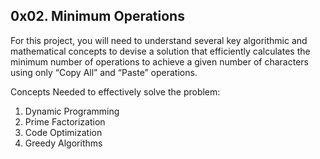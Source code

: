 ## 0x02. Minimum Operations

For this project, you will need to understand several key algorithmic and mathematical concepts to devise a solution that efficiently calculates the minimum number of operations to achieve a given number of characters using only “Copy All” and “Paste” operations.

Concepts Needed to effectively solve the problem:

1. Dynamic Programming
2. Prime Factorization
3. Code Optimization
4. Greedy Algorithms